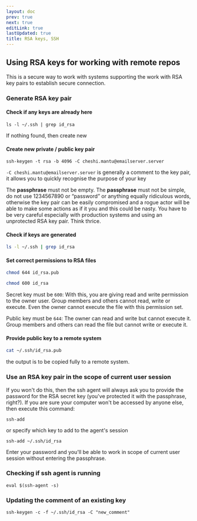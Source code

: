 ```yaml
---
layout: doc
prev: true
next: true
editLink: true
lastUpdated: true
title: RSA keys, SSH
---
```



## Using RSA keys for working with remote repos

This is a secure way to work with systems supporting the work with RSA key pairs to establish secure connection.

### Generate RSA key pair

#### Check if any keys are already here

```shell
ls -l ~/.ssh | grep id_rsa
```

If nothing found, then create new

#### Create new private / public key pair

```shell
ssh-keygen -t rsa -b 4096 -C cheshi.mantu@emailserver.server
```

`-C cheshi.mantu@emailserver.server` is generally a comment to the key pair, it allows you to quickly recognise the purpose of your key

The **passphrase** must not be empty. The **passphrase** must not be simple, do not use 1234567890 or “password” or anything equally ridiculous words, otherwise the key pair can be easily compromised and a rogue actor will be able to make some actions as if it you and this could be nasty. You have to be very careful especially with production systems and using an unprotected RSA key pair. Think thrice.

#### Check if keys are generated

```bash
ls -l ~/.ssh | grep id_rsa
```

#### Set correct permissions to RSA files

```bash
chmod 644 id_rsa.pub
```

```bash
chmod 600 id_rsa
```

Secret key must be `600`: With this, you are giving read and write permission to the owner user. Group members and others cannot read, write or execute. Even the owner cannot execute the file with this permission set.

Public key must be `644`: The owner can read and write but cannot execute it. Group members and others can read the file but cannot write or execute it.

#### Provide public key to a remote system

```bash
cat ~/.ssh/id_rsa.pub
```
the output is to be copied fully to a remote system.

### Use an RSA key pair in the scope of current user session

If you won't do this, then the ssh agent will always ask you to provide the password for the RSA secret key (you've protected it with the passphrase, right?).
If you are sure your computer won't be accessed by anyone else, then execute this command:

```shell
ssh-add
```

or specify which key to add to the agent's session

```shell
ssh-add ~/.ssh/id_rsa
```

Enter your password and you'll be able to work in scope of current user session without entering the passphrase.

### Checking if ssh agent is running

```shell
eval $(ssh-agent -s)
```

### Updating the comment of an existing key

```shell
ssh-keygen -c -f ~/.ssh/id_rsa -C "new_comment"
```
